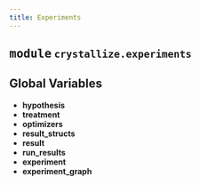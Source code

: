 ```yaml
---
title: Experiments
---
```



## <kbd>module</kbd> `crystallize.experiments`




**Global Variables**
---------------
- **hypothesis**
- **treatment**
- **optimizers**
- **result_structs**
- **result**
- **run_results**
- **experiment**
- **experiment_graph**


